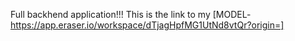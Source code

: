 Full backhend application!!!
This is the link to my 
[MODEL-https://app.eraser.io/workspace/dTjagHpfMG1UtNd8vtQr?origin=]